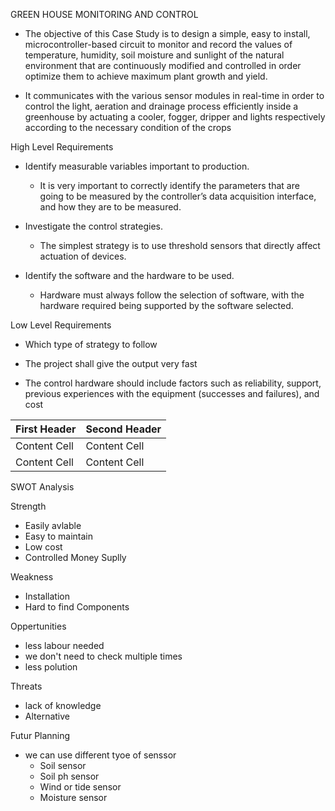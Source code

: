 GREEN HOUSE MONITORING AND CONTROL

* The objective of this Case Study is to design a simple, easy to install, microcontroller-based circuit to monitor and record the values of temperature, humidity, soil moisture and sunlight of the natural environment that are continuously modified and controlled in order optimize them to achieve maximum plant growth and yield. 


* It communicates with the various sensor modules in real-time in order to control the light, aeration and drainage process efficiently inside a greenhouse by actuating a cooler, fogger, dripper and lights respectively according to the necessary condition of the crops



High Level Requirements

* Identify measurable variables important to production. 
    * It is very important to correctly identify the parameters that are going to be measured by the controller’s data acquisition interface, and how they are to be measured.

* Investigate the control strategies. 
    * The simplest strategy is to use threshold sensors that directly affect actuation of devices.

* Identify the software and the hardware to be used. 

    * 	Hardware must always follow the selection of software, with the hardware required being supported by the software selected.

Low Level Requirements

* Which type of strategy to follow

* The project shall give the output very fast

* The control hardware should include factors such as reliability, support, previous experiences with the equipment (successes and failures), and cost


| First Header  | Second Header |
| ------------- | ------------- |
| Content Cell  | Content Cell  |
| Content Cell  | Content Cell  |

SWOT Analysis

Strength                                       

* Easily avlable                                    
* Easy to maintain                                  
* Low cost
* Controlled Money Suplly

 Weakness

* Installation
* Hard to find Components


Oppertunities                                   

* less labour needed                               
* we don't need to check multiple times            
* less polution

Threats

 * lack of knowledge
  * Alternative

  
Futur Planning

* we can use different tyoe of senssor
    * Soil sensor
    * Soil ph sensor
    * Wind or tide sensor
    * Moisture sensor

